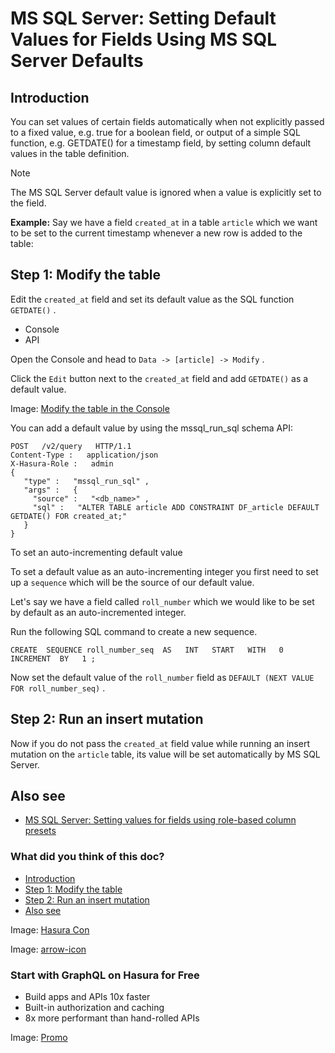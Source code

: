 # MS SQL Server: Setting Default Values for Fields Using MS SQL Server Defaults

## Introduction​

You can set values of certain fields automatically when not explicitly passed to a fixed value, e.g. true for a boolean
field, or output of a simple SQL function, e.g. GETDATE() for a timestamp field, by setting column default values in the
table definition.

Note

The MS SQL Server default value is ignored when a value is explicitly set to the field.

 **Example:** Say we have a field `created_at` in a table `article` which we want to be set to the current timestamp
whenever a new row is added to the table:

## Step 1: Modify the table​

Edit the `created_at` field and set its default value as the SQL function `GETDATE()` .

- Console
- API


Open the Console and head to `Data -> [article] -> Modify` .

Click the `Edit` button next to the `created_at` field and add `GETDATE()` as a default value.

Image: [ Modify the table in the Console ](https://hasura.io/docs/assets/images/mssql-add-default-value-15a9d9d89d09c3ddfb153d96e19c235b.png)

You can add a default value by using the mssql_run_sql schema API:

```
POST   /v2/query   HTTP/1.1
Content-Type :   application/json
X-Hasura-Role :   admin
{
   "type" :   "mssql_run_sql" ,
   "args" :   {
     "source" :   "<db_name>" ,
     "sql" :   "ALTER TABLE article ADD CONSTRAINT DF_article DEFAULT GETDATE() FOR created_at;"
   }
}
```

To set an auto-incrementing default value

To set a default value as an auto-incrementing integer you first need to set up a `sequence` which will be the source of
our default value.

Let's say we have a field called `roll_number` which we would like to be set by default as an auto-incremented integer.

Run the following SQL command to create a new sequence.

`CREATE  SEQUENCE roll_number_seq  AS   INT   START   WITH   0  INCREMENT  BY   1 ;`

Now set the default value of the `roll_number` field as `DEFAULT (NEXT VALUE FOR roll_number_seq)` .

## Step 2: Run an insert mutation​

Now if you do not pass the `created_at` field value while running an insert mutation on the `article` table, its value
will be set automatically by MS SQL Server.

## Also see​

- [ MS SQL Server: Setting values for fields using role-based column presets ](https://hasura.io/docs/latest/schema/ms-sql-server/default-values/mssql-column-presets/)


### What did you think of this doc?

- [ Introduction ](https://hasura.io/docs/latest/schema/ms-sql-server/default-values/mssql-defaults/#introduction)
- [ Step 1: Modify the table ](https://hasura.io/docs/latest/schema/ms-sql-server/default-values/mssql-defaults/#step-1-modify-the-table)
- [ Step 2: Run an insert mutation ](https://hasura.io/docs/latest/schema/ms-sql-server/default-values/mssql-defaults/#step-2-run-an-insert-mutation)
- [ Also see ](https://hasura.io/docs/latest/schema/ms-sql-server/default-values/mssql-defaults/#also-see)


Image: [ Hasura Con ](https://res.cloudinary.com/dh8fp23nd/image/upload/v1686154570/hasura-con-2023/has-con-light-date_r2a2ud.png)

Image: [ arrow-icon ](https://res.cloudinary.com/dh8fp23nd/image/upload/v1683723549/main-web/chevron-right_ldbi7d.png)

### Start with GraphQL on Hasura for Free

- Build apps and APIs 10x faster
- Built-in authorization and caching
- 8x more performant than hand-rolled APIs


Image: [ Promo ](https://hasura.io/docs/assets/images/hasura-free-ff60e409244e0ea12b5a3045d1a9096b.png)
